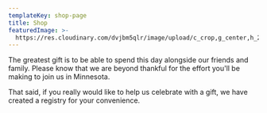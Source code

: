 ```yaml
---
templateKey: shop-page
title: Shop
featuredImage: >-
  https://res.cloudinary.com/dvjbm5qlr/image/upload/c_crop,g_center,h_2082,w_4032/v1581489842/shop/IMG_20170327_100127_oee3vu.jpg
---
```

The greatest gift is to be able to spend this day alongside our friends and family. Please know that we are beyond thankful for the effort you'll be making to join us in Minnesota.

That said, if you really would like to help us celebrate with a gift, we have created a registry for your convenience.

